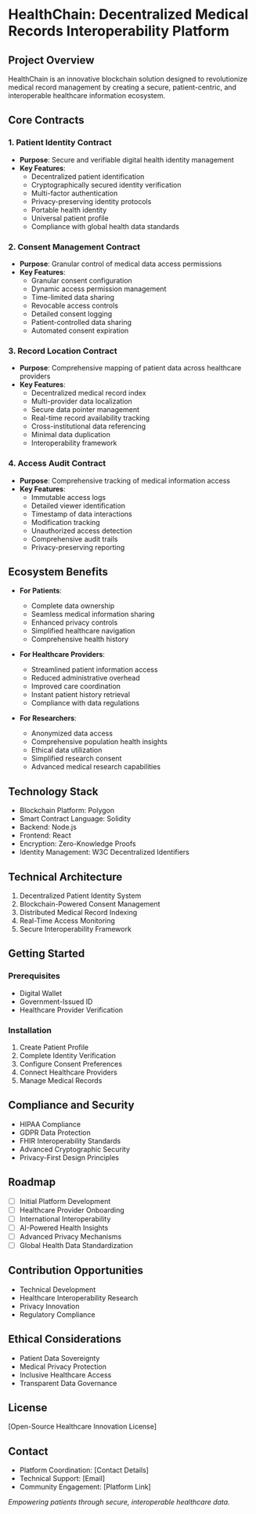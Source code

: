 # HealthChain: Decentralized Medical Records Interoperability Platform

## Project Overview

HealthChain is an innovative blockchain solution designed to revolutionize medical record management by creating a secure, patient-centric, and interoperable healthcare information ecosystem.

## Core Contracts

### 1. Patient Identity Contract
- **Purpose**: Secure and verifiable digital health identity management
- **Key Features**:
    - Decentralized patient identification
    - Cryptographically secured identity verification
    - Multi-factor authentication
    - Privacy-preserving identity protocols
    - Portable health identity
    - Universal patient profile
    - Compliance with global health data standards

### 2. Consent Management Contract
- **Purpose**: Granular control of medical data access permissions
- **Key Features**:
    - Granular consent configuration
    - Dynamic access permission management
    - Time-limited data sharing
    - Revocable access controls
    - Detailed consent logging
    - Patient-controlled data sharing
    - Automated consent expiration

### 3. Record Location Contract
- **Purpose**: Comprehensive mapping of patient data across healthcare providers
- **Key Features**:
    - Decentralized medical record index
    - Multi-provider data localization
    - Secure data pointer management
    - Real-time record availability tracking
    - Cross-institutional data referencing
    - Minimal data duplication
    - Interoperability framework

### 4. Access Audit Contract
- **Purpose**: Comprehensive tracking of medical information access
- **Key Features**:
    - Immutable access logs
    - Detailed viewer identification
    - Timestamp of data interactions
    - Modification tracking
    - Unauthorized access detection
    - Comprehensive audit trails
    - Privacy-preserving reporting

## Ecosystem Benefits

- **For Patients**:
    - Complete data ownership
    - Seamless medical information sharing
    - Enhanced privacy controls
    - Simplified healthcare navigation
    - Comprehensive health history

- **For Healthcare Providers**:
    - Streamlined patient information access
    - Reduced administrative overhead
    - Improved care coordination
    - Instant patient history retrieval
    - Compliance with data regulations

- **For Researchers**:
    - Anonymized data access
    - Comprehensive population health insights
    - Ethical data utilization
    - Simplified research consent
    - Advanced medical research capabilities

## Technology Stack
- Blockchain Platform: Polygon
- Smart Contract Language: Solidity
- Backend: Node.js
- Frontend: React
- Encryption: Zero-Knowledge Proofs
- Identity Management: W3C Decentralized Identifiers

## Technical Architecture
1. Decentralized Patient Identity System
2. Blockchain-Powered Consent Management
3. Distributed Medical Record Indexing
4. Real-Time Access Monitoring
5. Secure Interoperability Framework

## Getting Started

### Prerequisites
- Digital Wallet
- Government-Issued ID
- Healthcare Provider Verification

### Installation
1. Create Patient Profile
2. Complete Identity Verification
3. Configure Consent Preferences
4. Connect Healthcare Providers
5. Manage Medical Records

## Compliance and Security
- HIPAA Compliance
- GDPR Data Protection
- FHIR Interoperability Standards
- Advanced Cryptographic Security
- Privacy-First Design Principles

## Roadmap
- [ ] Initial Platform Development
- [ ] Healthcare Provider Onboarding
- [ ] International Interoperability
- [ ] AI-Powered Health Insights
- [ ] Advanced Privacy Mechanisms
- [ ] Global Health Data Standardization

## Contribution Opportunities
- Technical Development
- Healthcare Interoperability Research
- Privacy Innovation
- Regulatory Compliance

## Ethical Considerations
- Patient Data Sovereignty
- Medical Privacy Protection
- Inclusive Healthcare Access
- Transparent Data Governance

## License
[Open-Source Healthcare Innovation License]

## Contact
- Platform Coordination: [Contact Details]
- Technical Support: [Email]
- Community Engagement: [Platform Link]

*Empowering patients through secure, interoperable healthcare data.*
